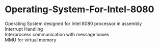 # Operating-System-For-Intel-8080
Operating System designed for Intel 8080 processor in assembly\
Interrupt Handling\
Interprocess communication with message boxes\
MMU for virtual memory 
